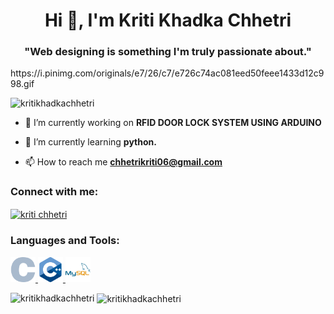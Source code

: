 
<h1 align="center">Hi 👋, I'm Kriti Khadka Chhetri</h1>
<h3 align="center">"Web designing is something I'm truly passionate about."</h3>
https://i.pinimg.com/originals/e7/26/c7/e726c74ac081eed50feee1433d12c998.gif

<p align="left"> <img src="https://komarev.com/ghpvc/?username=kritikhadkachhetri&label=Profile%20views&color=0e75b6&style=flat" alt="kritikhadkachhetri" /> </p>

- 🔭 I’m currently working on **RFID DOOR LOCK SYSTEM USING ARDUINO**

- 🌱 I’m currently learning **python.**

- 📫 How to reach me **chhetrikriti06@gmail.com**

<h3 align="left">Connect with me:</h3>
<p align="left">
<a href="https://linkedin.com/in/kriti chhetri" target="blank"><img align="center" src="https://raw.githubusercontent.com/rahuldkjain/github-profile-readme-generator/master/src/images/icons/Social/linked-in-alt.svg" alt="kriti chhetri" height="30" width="40" /></a>
</p>

<h3 align="left">Languages and Tools:</h3>
<p align="left"> <a href="https://www.cprogramming.com/" target="_blank" rel="noreferrer"> <img src="https://raw.githubusercontent.com/devicons/devicon/master/icons/c/c-original.svg" alt="c" width="40" height="40"/> </a> <a href="https://www.w3schools.com/cpp/" target="_blank" rel="noreferrer"> <img src="https://raw.githubusercontent.com/devicons/devicon/master/icons/cplusplus/cplusplus-original.svg" alt="cplusplus" width="40" height="40"/> </a> <a href="https://www.mysql.com/" target="_blank" rel="noreferrer"> <img src="https://raw.githubusercontent.com/devicons/devicon/master/icons/mysql/mysql-original-wordmark.svg" alt="mysql" width="40" height="40"/> </a> </p>

<p><img align="left" src="https://github-readme-stats.vercel.app/api/top-langs?username=kritikhadkachhetri&show_icons=true&locale=en&layout=compact" alt="kritikhadkachhetri" /></p>

<p>&nbsp;<img align="center" src="https://github-readme-stats.vercel.app/api?username=kritikhadkachhetri&show_icons=true&locale=en" alt="kritikhadkachhetri" /></p>


